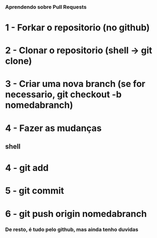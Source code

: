 ### Aprendendo sobre Pull Requests

# 1 - Forkar o repositorio (no github)
# 2 - Clonar o repositorio (shell -> git clone)
# 3 - Criar uma nova branch  (se for necessario, git checkout -b nomedabranch)
# 4 - Fazer as mudanças

## shell
# 4 - git add 
# 5 - git commit 
# 6 - git push origin nomedabranch 


### De resto, é tudo pelo github, mas ainda tenho duvidas
